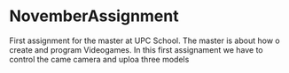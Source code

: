# NovemberAssignment
First assignment for the master at UPC School. The master is about how o create and program Videogames. In this first assignament we have to control the came camera and uploa three models

